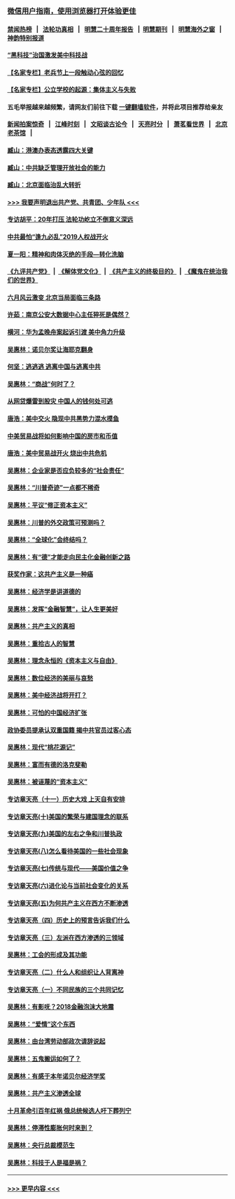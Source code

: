 ### [微信用户指南，使用浏览器打开体验更佳](https://github.com/gfw-breaker/banned-news1/blob/master/indexes/wechat-guide.md?t=0)
#### [禁闻热榜](热点新闻.md?t=0)  &nbsp;&nbsp;|&nbsp;&nbsp; [法轮功真相](https://github.com/gfw-breaker/truth/blob/master/README.md?t=0) &nbsp;&nbsp;|&nbsp;&nbsp; [明慧二十周年报告](https://github.com/gfw-breaker/mh-reports/blob/master/README.md?t=0) &nbsp;&nbsp;|&nbsp;&nbsp;[明慧期刊](https://github.com/gfw-breaker/mh-qikan) &nbsp;&nbsp;|&nbsp;&nbsp; [明慧海外之窗](https://github.com/gfw-breaker/mh-news/blob/master/README.md?t=0) &nbsp;&nbsp;|&nbsp;&nbsp; [神韵特别报道](https://github.com/gfw-breaker/mh-news/blob/master/shenyun.md?t=0)
#### [“黑科技”治国激发美中科技战](../pages/nsc423/n11638056.md?t=02041101) 
#### [【名家专栏】老兵节上一段触动心弦的回忆](../pages/nsc423/n11646016.md?t=02041101) 
#### [【名家专栏】公立学校的起源：集体主义与失败](../pages/nsc423/n11601833.md?t=02041101) 
#### 五毛举报越来越频繁，请网友们前往下载 [一键翻墙软件](https://github.com/gfw-breaker/ssr-accounts)，并将此项目推荐给亲友
#### [新闻拍案惊奇](https://github.com/gfw-breaker/banned-news1/blob/master/pages/link4.md) &nbsp;&nbsp;|&nbsp;&nbsp; [江峰时刻](https://github.com/gfw-breaker/banned-news1/blob/master/pages/link4.md) &nbsp;&nbsp;|&nbsp;&nbsp; [文昭谈古论今](https://github.com/gfw-breaker/banned-news1/blob/master/pages/link4.md) &nbsp;&nbsp;|&nbsp;&nbsp; [天亮时分](https://github.com/gfw-breaker/banned-news1/blob/master/pages/link4.md) &nbsp;&nbsp;|&nbsp;&nbsp; [萧茗看世界](https://github.com/gfw-breaker/banned-news1/blob/master/pages/link4.md) &nbsp;&nbsp;|&nbsp;&nbsp; [北京老茶馆](https://github.com/gfw-breaker/banned-news1/blob/master/pages/link4.md) &nbsp;&nbsp;|&nbsp;&nbsp; 
#### [臧山：港澳办表态透露四大关键](../pages/nsc423/n11421628.md?t=02041101) 
#### [臧山：中共缺乏管理开放社会的能力](../pages/nsc423/n11407457.md?t=02041101) 
#### [臧山：北京面临治乱大转折](../pages/nsc423/n11406895.md?t=02041101) 
#### [>>> 我要声明退出共产党、共青团、少年队 <<<](https://github.com/begood0513/goodnews/blob/master/quit/letter.md) 
#### [专访胡平：20年打压 法轮功屹立不倒意义深远](../pages/nsc423/n11398800.md?t=02041101) 
#### [中共最怕“逢九必乱”2019人权战开火](../pages/nsc423/n11385248.md?t=02041101) 
#### [夏一阳：精神和肉体灭绝的手段—转化洗脑](../pages/nsc423/n11368250.md?t=02041101) 
#### [《九评共产党》](https://github.com/begood0513/9ping.md/blob/master/README.md) &nbsp;|&nbsp; [《解体党文化》](../../../../jtdwh.md/blob/master/README.md)  &nbsp;|&nbsp; [《共产主义的终极目的》](../../../../gczydzjmd.md/blob/master/README.md) &nbsp;|&nbsp; [《魔鬼在统治我们的世界》](../../../../mgztzwmdsj.md/blob/master/README.md) 
#### [六月风云激变 北京当局面临三条路](../pages/nsc423/n11313668.md?t=02041101) 
#### [许茹：南京公安大数据中心主任猝死是偶然？](../pages/nsc423/n11064744.md?t=02041101) 
#### [横河：华为孟晚舟案起诉引渡 美中角力升级](../pages/nsc423/n11027230.md?t=02041101) 
#### [吴惠林：诺贝尔奖让海耶克翻身](../pages/nsc423/n10890049.md?t=02041101) 
#### [何坚：逃逃逃 逃离中国与逃离中共](../pages/nsc423/n10592891.md?t=02041101) 
#### [吴惠林：“商战”何时了？](../pages/nsc423/n10573558.md?t=02041101) 
#### [从网贷爆雷到股灾 中国人的钱何处可逃](../pages/nsc423/n10572800.md?t=02041101) 
#### [唐浩：美中交火 隐现中共黑势力混水摸鱼](../pages/nsc423/n10544040.md?t=02041101) 
#### [中美贸易战将如何影响中国的房市和币值](../pages/nsc423/n10543697.md?t=02041101) 
#### [唐浩：美中贸易战开火 烧出中共危机](../pages/nsc423/n10540126.md?t=02041101) 
#### [吴惠林：企业家是否应负较多的“社会责任”](../pages/nsc423/n10535022.md?t=02041101) 
#### [吴惠林：“川普奇迹”一点都不稀奇](../pages/nsc423/n10512808.md?t=02041101) 
#### [吴惠林：平议“修正资本主义”](../pages/nsc423/n10495724.md?t=02041101) 
#### [吴惠林：川普的外交政策可预测吗？](../pages/nsc423/n10462387.md?t=02041101) 
#### [吴惠林：“全球化”会终结吗？](../pages/nsc423/n10452838.md?t=02041101) 
#### [吴惠林：有“德”才能走向民主化金融创新之路](../pages/nsc423/n10432292.md?t=02041101) 
#### [获奖作家：这共产主义是一种癌](../pages/nsc423/n10431541.md?t=02041101) 
#### [吴惠林：经济学是讲道德的](../pages/nsc423/n10398014.md?t=02041101) 
#### [吴惠林：发挥“金融智慧”，让人生更美好](../pages/nsc423/n10375019.md?t=02041101) 
#### [吴惠林：共产主义的真相](../pages/nsc423/n10351394.md?t=02041101) 
#### [吴惠林：重拾古人的智慧](../pages/nsc423/n10337691.md?t=02041101) 
#### [吴惠林：理念永恒的《资本主义与自由》](../pages/nsc423/n10316274.md?t=02041101) 
#### [吴惠林：数位经济的美丽与哀愁](../pages/nsc423/n10292946.md?t=02041101) 
#### [吴惠林：美中经济战将开打？](../pages/nsc423/n10258825.md?t=02041101) 
#### [吴惠林：可怕的中国经济扩张](../pages/nsc423/n10219147.md?t=02041101) 
#### [政协委员提承认双重国籍 揭中共官员过客心态](../pages/nsc423/n10208809.md?t=02041101) 
#### [吴惠林：现代“桃花源记”](../pages/nsc423/n10185234.md?t=02041101) 
#### [吴惠林：富而有德的洛克斐勒](../pages/nsc423/n10142264.md?t=02041101) 
#### [吴惠林：被诬蔑的“资本主义”](../pages/nsc423/n10124816.md?t=02041101) 
#### [专访章天亮（十一）历史大戏 上天自有安排](../pages/nsc423/n10094905.md?t=02041101) 
#### [专访章天亮(十)美国的繁荣与建国理念的联系](../pages/nsc423/n10094899.md?t=02041101) 
#### [专访章天亮(九)美国的左右之争和川普执政](../pages/nsc423/n10094889.md?t=02041101) 
#### [专访章天亮(八)怎么看待美国的一些社会现象](../pages/nsc423/n10094857.md?t=02041101) 
#### [专访章天亮(七)传统与现代——美国价值之争](../pages/nsc423/n10093140.md?t=02041101) 
#### [专访章天亮(六)进化论与当前社会变化的关系](../pages/nsc423/n10092036.md?t=02041101) 
#### [专访章天亮(五)为何共产主义在西方不断渗透](../pages/nsc423/n10083620.md?t=02041101) 
#### [专访章天亮（四）历史上的预言告诉我们什么](../pages/nsc423/n10083606.md?t=02041101) 
#### [专访章天亮（三）左派在西方渗透的三领域](../pages/nsc423/n10081115.md?t=02041101) 
#### [吴惠林：工会的形成及其功能](../pages/nsc423/n10080633.md?t=02041101) 
#### [专访章天亮（二）什么人和组织让人背离神](../pages/nsc423/n10076637.md?t=02041101) 
#### [专访章天亮（一）不同民族的三个共同记忆](../pages/nsc423/n10074188.md?t=02041101) 
#### [吴惠林：有影呒？2018金融泡沫大地震](../pages/nsc423/n10040534.md?t=02041101) 
#### [吴惠林：“爱情”这个东西](../pages/nsc423/n10019423.md?t=02041101) 
#### [吴惠林：由台湾劳动部政次请辞说起](../pages/nsc423/n9979679.md?t=02041101) 
#### [吴惠林：五鬼搬运如何了？](../pages/nsc423/n9925338.md?t=02041101) 
#### [吴惠林：有感于本年诺贝尔经济学奖](../pages/nsc423/n9871883.md?t=02041101) 
#### [吴惠林：共产主义渗透全球](../pages/nsc423/n9812748.md?t=02041101) 
#### [十月革命引百年红祸 俄总统候选人吁下葬列宁](../pages/nsc423/n9810182.md?t=02041101) 
#### [吴惠林：停滞性膨胀何时来到？](../pages/nsc423/n9764136.md?t=02041101) 
#### [吴惠林：央行总裁模范生](../pages/nsc423/n9728134.md?t=02041101) 
#### [吴惠林：科技于人是福是祸？](../pages/nsc423/n9672982.md?t=02041101) 

----
#### [ >>> 更早内容 <<< ](../indexes/nsc423-earlier.md)
